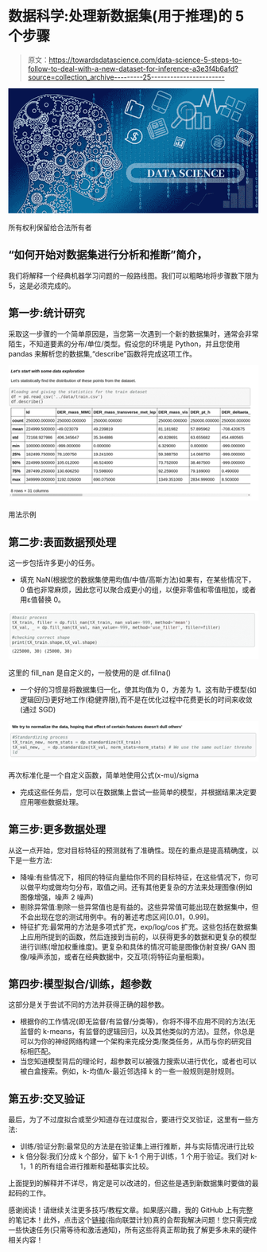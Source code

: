 # 数据科学:处理新数据集(用于推理)的 5 个步骤

> 原文：<https://towardsdatascience.com/data-science-5-steps-to-follow-to-deal-with-a-new-dataset-for-inference-a3e3f4b6afd?source=collection_archive---------25----------------------->

![](img/516a16ee30360987072e00a04d6bd436.png)

所有权利保留给合法所有者

## “如何开始对数据集进行分析和推断”简介，

我们将解释一个经典机器学习问题的一般路线图。我们可以粗略地将步骤数下限为 5，这是必须完成的。

## 第一步:统计研究

采取这一步骤的一个简单原因是，当您第一次遇到一个新的数据集时，通常会非常陌生，不知道要素的分布/单位/类型。假设您的环境是 Python，并且您使用 pandas 来解析您的数据集,“describe”函数将完成这项工作。

![](img/2eba3fffa34b3ce1499f1274f504b0b9.png)

用法示例

## 第二步:表面数据预处理

这一步包括许多更小的任务。

*   填充 NaN(根据您的数据集使用均值/中值/高斯方法)如果有，在某些情况下，0 值也非常麻烦，因此您可以聚合成更小的组，以便非零值和零值相加，或者用ε值替换 0。

![](img/437953b6a55d81f8fe01f1639745b8a7.png)

这里的 fill_nan 是自定义的，一般使用的是 df.fillna() 

*   一个好的习惯是将数据集归一化，使其均值为 0，方差为 1。这有助于模型(如逻辑回归)更好地工作(稳健界限),而不是在优化过程中花费更长的时间来收敛(通过 SGD)

![](img/7be5eac0d7c7dd55357808f1b3355dfc.png)

再次标准化是一个自定义函数，简单地使用公式(x-mu)/sigma 

*   完成这些任务后，您可以在数据集上尝试一些简单的模型，并根据结果决定要应用哪些数据处理。

## 第三步:更多数据处理

从这一点开始，您对目标特征的预测就有了准确性。现在的重点是提高精确度，以下是一些方法:

*   降噪:有些情况下，相同的特征向量给你不同的目标特征，在这些情况下，你可以做平均或做均匀分布，取值之间。还有其他更复杂的方法来处理图像(例如图像增强，噪声 2 噪声)
*   剔除异常值:剔除一些异常值也是有益的。这些异常值可能出现在数据集中，但不会出现在您的测试用例中。有的著述考虑区间[0.01，0.99]。
*   特征扩充:最常用的方法是多项式扩充，exp/log/cos 扩充。这些包括在数据集上应用所提到的函数，然后连接到当前的，以获得更多的数据和更复杂的模型进行训练(增加权重维度)。更复杂和具体的情况可能是图像仿射变换/ GAN 图像/噪声添加，或者在经典数据中，交互项(将特征向量相乘)。

## 第四步:模型拟合/训练，超参数

这部分是关于尝试不同的方法并获得正确的超参数。

*   根据你的工作情况(即无监督/有监督/分类等)，你将不得不应用不同的方法(无监督的 k-means，有监督的逻辑回归，以及其他类似的方法)。显然，你总是可以为你的神经网络构建一个架构来完成分类/聚类任务，从而与你的研究目标相匹配。
*   当您知道模型背后的理论时，超参数可以被强力搜索以进行优化，或者也可以被白盒搜索。例如，k-均值/k-最近邻选择 k 的一些一般规则是肘规则。

## 第五步:交叉验证

最后，为了不过度拟合或至少知道存在过度拟合，要进行交叉验证，这里有一些方法:

*   训练/验证分割:最常见的方法是在验证集上进行推断，并与实际情况进行比较
*   k 倍分裂:我们分成 k 个部分，留下 k-1 个用于训练，1 个用于验证。我们对 k-1，1 的所有组合进行推断和基础事实比较。

上面提到的解释并不详尽，肯定是可以改进的，但这些是遇到新数据集时要做的最起码的工作。

感谢阅读！请继续关注更多技巧/教程文章。如果感兴趣，我的 GitHub 上有完整的笔记本！此外，点击这个[链接](https://direct-link.net/91830/aitechfordummies)(指向联盟计划)真的会帮我解决问题！您只需完成一些快速任务(只需等待和激活通知)，所有这些将真正帮助我了解更多未来的硬件相关内容！